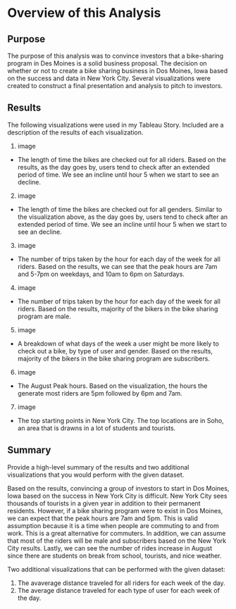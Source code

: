 # Overview of this Analysis 

## Purpose 
The purpose of this analysis was to convince investors that a bike-sharing program in Des Moines is a solid business proposal. The decision on whether or not to create a bike sharing business in Dos Moines, Iowa based on the success and data in New York City. Several visualizations were created to construct a final presentation and analysis to pitch to investors.

## Results 
The following visualizations were used in my Tableau Story. Included are a description of the results of each visualization.
1. image
- The length of time the bikes are checked out for all riders. Based on the results, as the day goes by, users tend to check after an extended period of time. We see an incline until hour 5 when we start to see an decline.
2. image
- The length of time the bikes are checked out for all genders. Similar to the visualization above, as the day goes by, users tend to check after an extended period of time. We see an incline until hour 5 when we start to see an decline.
3. image
- The number of trips taken by the hour for each day of the week for all riders. Based on the results, we can see that the peak hours are 7am and 5-7pm on weekdays, and 10am to 6pm on Saturdays. 
4. image
- The number of trips taken by the hour for each day of the week for all riders. Based on the results, majority of the bikers in the bike sharing program are male. 
5. image
- A breakdown of what days of the week a user might be more likely to check out a bike, by type of user and gender. Based on the results, majority of the bikers in the bike sharing program are subscribers.
6. image
- The August Peak hours. Based on the visualization, the hours the generate most riders are 5pm followed by 6pm and 7am.
7. image
- The top starting points in New York City. The top locations are in Soho, an area that is drawns in a lot of students and tourists. 

## Summary 
Provide a high-level summary of the results and two additional visualizations that you would perform with the given dataset.

Based on the results, convincing a group of investors to start in Dos Moines, Iowa based on the success in New York City is difficult. New York City sees thousands of tourists in a given year in addition to their permanent residents. However, if a bike sharing program were to exist in Dos Moines, we can expect that the peak hours are 7am and 5pm. This is valid assumption because it is a time when people are commuting to and from work. This is a great alternative for commuters. In addition, we can assume that most of the riders will be male and subscribers based on the New York City results. Lastly, we can see the number of rides increase in August since there are students on break from school, tourists, and nice weather.

Two additional visualizations that can be performed with the given dataset:
1. The avaverage distance traveled for all riders for each week of the day.
2. The average distance traveled for each type of user for each week of the day.